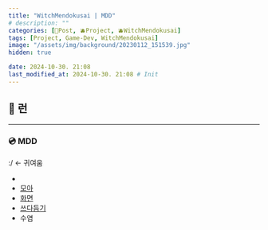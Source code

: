 ```yaml
---
title: "WitchMendokusai | MDD"
# description: ""
categories: [📀Post, 🫐Project, 🫐WitchMendokusai]
tags: [Project, Game-Dev, WitchMendokusai]
image: "/assets/img/background/20230112_151539.jpg"
hidden: true

date: 2024-10-30. 21:08
last_modified_at: 2024-10-30. 21:08 # Init
---
```


## 📀 런

---

### 💿 MDD

:/ ← 귀여움  

- [](https://twitter.com/grynmoor/status/1641268043228540933?s=20)
- [모아](https://youtu.be/vDHfv7J8sew?t=377)
- [화면](https://youtu.be/45bzoIfNlwo?t=1894)
- [쓰다듬기](https://x.com/roymustangyuri/status/1791901293843247330)
- 수염
